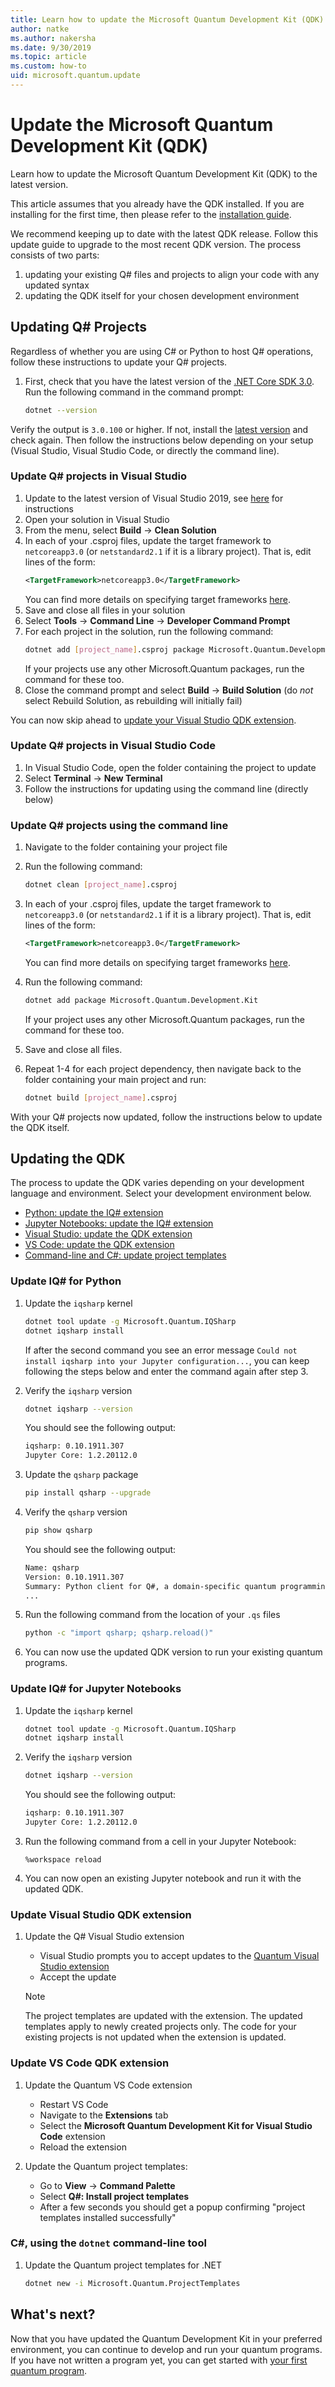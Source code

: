 ```yaml
---
title: Learn how to update the Microsoft Quantum Development Kit (QDK)
author: natke
ms.author: nakersha
ms.date: 9/30/2019
ms.topic: article
ms.custom: how-to
uid: microsoft.quantum.update
---
```


# Update the Microsoft Quantum Development Kit (QDK)

Learn how to update the Microsoft Quantum Development Kit (QDK) to the latest version.

This article assumes that you already have the QDK installed. If you are installing for the first time, then please refer to the [installation guide](xref:microsoft.quantum.install).

We recommend keeping up to date with the latest QDK release. Follow this update guide to upgrade to the most recent QDK version. 
The process consists of two parts:
1. updating your existing Q# files and projects to align your code with any updated syntax
2. updating the QDK itself for your chosen development environment 

## Updating Q# Projects 

Regardless of whether you are using C# or Python to host Q# operations, follow these instructions to update your Q# projects.

1. First, check that you have the latest version of the [.NET Core SDK 3.0](https://dotnet.microsoft.com/download). Run the following command in the command prompt:
	```bash
	dotnet --version
	```
Verify the output is `3.0.100` or higher. If not, install the [latest version](https://dotnet.microsoft.com/download) and check again. Then follow the instructions below depending on your setup (Visual Studio, Visual Studio Code, or directly the command line).

### Update Q# projects in Visual Studio
 
1. Update to the latest version of Visual Studio 2019, see [here](https://docs.microsoft.com/visualstudio/install/update-visual-studio?view=vs-2019) for instructions
2. Open your solution in Visual Studio
3. From the menu, select **Build** -> **Clean Solution**
4. In each of your .csproj files, update the target framework to `netcoreapp3.0` (or `netstandard2.1` if it is a library project).
	That is, edit lines of the form:
	```xml
	<TargetFramework>netcoreapp3.0</TargetFramework>
	```
	You can find more details on specifying target frameworks [here](https://docs.microsoft.com/dotnet/standard/frameworks#how-to-specify-target-frameworks).
5. Save and close all files in your solution
6. Select **Tools** -> **Command Line** -> **Developer Command Prompt**
7. For each project in the solution, run the following command:
	```bash
	dotnet add [project_name].csproj package Microsoft.Quantum.Development.Kit
	```
	If your projects use any other Microsoft.Quantum packages, run the command for these too. 
8. Close the command prompt and select **Build** -> **Build Solution** (do *not* select Rebuild Solution, as rebuilding will initially fail)

You can now skip ahead to [update your Visual Studio QDK extension](#update-visual-studio-qdk-extension).


### Update Q# projects in Visual Studio Code

1. In Visual Studio Code, open the folder containing the project to update
2. Select **Terminal** -> **New Terminal**
3. Follow the instructions for updating using the command line (directly below)

### Update Q# projects using the command line

1. Navigate to the folder containing your project file
2. Run the following command:
	```bash
	dotnet clean [project_name].csproj
	```

3. In each of your .csproj files, update the target framework to `netcoreapp3.0` (or `netstandard2.1` if it is a library project).
	That is, edit lines of the form:
	```xml
	<TargetFramework>netcoreapp3.0</TargetFramework>
	```
	You can find more details on specifying target frameworks [here](https://docs.microsoft.com/dotnet/standard/frameworks#how-to-specify-target-frameworks).
4. Run the following command:
	```bash
	dotnet add package Microsoft.Quantum.Development.Kit
	```

	If your project uses any other Microsoft.Quantum packages, run the command for these too. 
5. Save and close all files.
6. Repeat 1-4 for each project dependency, then navigate back to the folder containing your main project and run:
	```bash
	dotnet build [project_name].csproj
	```

With your Q# projects now updated, follow the instructions below to update the QDK itself.

## Updating the QDK

The process to update the QDK varies depending on your development language and environment.
Select your development environment below.

* [Python: update the IQ# extension](#update-iq-for-python)
* [Jupyter Notebooks: update the IQ# extension](#update-iq-for-jupyter-notebooks)
* [Visual Studio: update the QDK extension](#update-visual-studio-qdk-extension)
* [VS Code: update the QDK extension](#update-vs-code-qdk-extension)
* [Command-line and C#: update project templates](#c-using-the-dotnet-command-line-tool)


### Update IQ# for Python

1. Update the `iqsharp` kernel 

    ```bash
    dotnet tool update -g Microsoft.Quantum.IQSharp
    dotnet iqsharp install
    ```
	If after the second command you see an error message `Could not install iqsharp into your Jupyter configuration...`, you can keep following the steps below and enter the command again after step 3.

2. Verify the `iqsharp` version

    ```bash
    dotnet iqsharp --version
    ```

    You should see the following output:

    ```bash
    iqsharp: 0.10.1911.307
    Jupyter Core: 1.2.20112.0
    ```

3. Update the `qsharp` package

    ```bash
    pip install qsharp --upgrade
    ```

4. Verify the `qsharp` version

    ```bash
    pip show qsharp
    ```

    You should see the following output:

    ```bash
    Name: qsharp
    Version: 0.10.1911.307
    Summary: Python client for Q#, a domain-specific quantum programming language
    ...
    ```
5. Run the following command from the location of your `.qs` files
    ```bash
    python -c "import qsharp; qsharp.reload()"
    ```

6. You can now use the updated QDK version to run your existing quantum programs.

### Update IQ# for Jupyter Notebooks

1. Update the `iqsharp` kernel

    ```bash
    dotnet tool update -g Microsoft.Quantum.IQSharp
    dotnet iqsharp install
    ```

2. Verify the `iqsharp` version

    ```bash
    dotnet iqsharp --version
    ```

    You should see the following output:

    ```bash
    iqsharp: 0.10.1911.307
    Jupyter Core: 1.2.20112.0
    ```
3. Run the following command from a cell in your Jupyter Notebook:
    ```
    %workspace reload
    ```

4. You can now open an existing Jupyter notebook and run it with the updated QDK.

### Update Visual Studio QDK extension

1. Update the Q# Visual Studio extension

    - Visual Studio prompts you to accept updates to the [Quantum Visual Studio extension](https://marketplace.visualstudio.com/items?itemName=quantum.DevKit)
    - Accept the update

    > [!NOTE]
    > The project templates are updated with the extension. The updated templates apply to newly created projects only. The code for your existing projects is not updated when the extension is updated.

### Update VS Code QDK extension

1. Update the Quantum VS Code extension

    - Restart VS Code
    - Navigate to the **Extensions** tab
    - Select the **Microsoft Quantum Development Kit for Visual Studio Code** extension
    - Reload the extension

2. Update the Quantum project templates:

   - Go to **View** -> **Command Palette**
   - Select **Q#: Install project templates**
   - After a few seconds you should get a popup confirming "project templates installed successfully"

### C#, using the `dotnet` command-line tool

1. Update the Quantum project templates for .NET

    ```bash
    dotnet new -i Microsoft.Quantum.ProjectTemplates
    ```

## What's next?

Now that you have updated the Quantum Development Kit in your preferred environment, you can continue to develop and run your quantum programs. If you have not written a program yet, you can get started with [your first quantum program](xref:microsoft.quantum.write-program).
